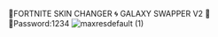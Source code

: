 💠FORTNITE SKIN CHANGER 🌀 GALAXY SWAPPER V2 🌌  
🔢Password:1234
![maxresdefault (1)](https://user-images.githubusercontent.com/113033715/196555040-b70f2ca9-55d4-4b02-a78e-f6ef85f6d5e6.jpg)








